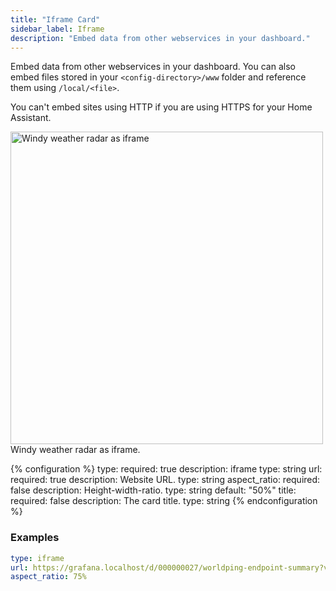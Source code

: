 ```yaml
---
title: "Iframe Card"
sidebar_label: Iframe
description: "Embed data from other webservices in your dashboard."
---
```


Embed data from other webservices in your dashboard. You can also embed files stored in your `<config-directory>/www` folder and reference them using `/local/<file>`.

<p class='note warning'>
You can't embed sites using HTTP if you are using HTTPS for your Home Assistant.
</p>

<p class='img'>
  <img width="500" src='/images/lovelace/lovelace_iframe.png' alt='Windy weather radar as iframe'>
  Windy weather radar as iframe.
</p>

{% configuration %}
type:
  required: true
  description: iframe
  type: string
url:
  required: true
  description: Website URL.
  type: string
aspect_ratio:
  required: false
  description: Height-width-ratio.
  type: string
  default: "50%"
title:
  required: false
  description: The card title.
  type: string
{% endconfiguration %}

### Examples

```yaml
type: iframe
url: https://grafana.localhost/d/000000027/worldping-endpoint-summary?var-probe=All&panelId=2&fullscreen&orgId=3&theme=light
aspect_ratio: 75%
```

